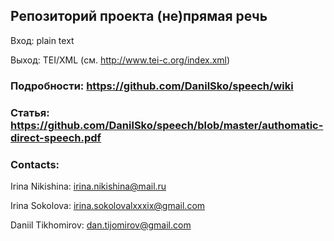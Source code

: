 ## Репозиторий проекта (не)прямая речь

Вход: plain text 

Выход: TEI/XML (см. http://www.tei-c.org/index.xml)

### Подробности: https://github.com/DanilSko/speech/wiki

### Статья: https://github.com/DanilSko/speech/blob/master/authomatic-direct-speech.pdf

### Contacts:

Irina Nikishina:  irina.nikishina@mail.ru

Irina Sokolova: irina.sokolovalxxxix@gmail.com

Daniil Tikhomirov: dan.tijomirov@gmail.com
